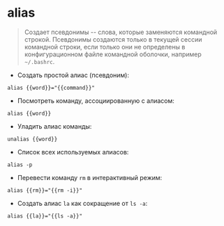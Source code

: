 # alias

> Создает псевдонимы -- слова, которые заменяются командной строкой.
> Псевдонимы создаются только в текущей сессии командной строки, если только они не определены в конфигурационном файле командной оболочки, например `~/.bashrc`.

- Создать простой алиас (псевдоним):

`alias {{word}}="{{command}}"`

- Посмотреть команду, ассоциированную с алиасом:

`alias {{word}}`

- Уладить алиас команды:

`unalias {{word}}`

- Список всех используемых алиасов:

`alias -p`

- Перевести команду `rm` в интерактивный режим:

`alias {{rm}}="{{rm -i}}"`

- Создать алиас `la` как сокращение от `ls -a`:

`alias {{la}}="{{ls -a}}"`
